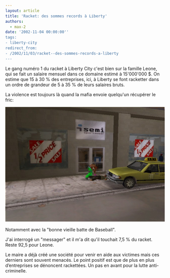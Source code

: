 ```yaml
---
layout: article
title: 'Racket: des sommes records à Liberty'
authors:
  - max-2
date: '2002-11-04 00:00:00''
tags:
- liberty-city
redirect_from:
- /2002/11/03/racket--des-sommes-records-a-liberty
---
```


Le gang numéro 1 du racket à Liberty City c'est bien sur la famille Leone, qui se fait un salaire mensuel dans ce domaine estimé à 15'000'000 $. On estime que 15 à 30 % des entreprises, ici, à Liberty se font racketter dans un ordre de grandeur de 5 à 35 % de leurs salaires bruts.

La violence est toujours là quand la mafia envoie quelqu'un récupérer le fric:

![](/content/images/v1/user20/racket.jpg)

Notamment avec la "bonne vieille batte de Baseball".

J'ai interrogé un "messager" et il m'a dit qu'il touchait 7,5 % du racket. Reste 92,5 pour Leone.

Le maire a déjà créé une société pour venir en aide aux victimes mais ces derniers sont souvent menacés. Le point positif est que de plus en plus d’entreprises se dénoncent rackettées. Un pas en avant pour la lutte anti-criminelle.
